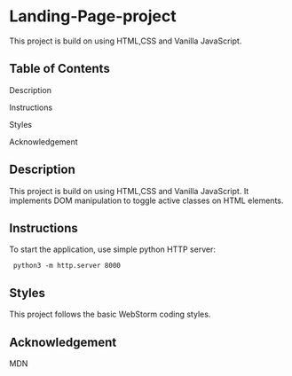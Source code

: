 # Landing-Page-project
This project is build on using HTML,CSS and Vanilla JavaScript.
## Table of Contents
 Description

 Instructions

 Styles

 Acknowledgement

## Description
 This project is build on using HTML,CSS and Vanilla JavaScript. It implements DOM manipulation to toggle active classes on HTML elements.
## Instructions
To start the application, use simple python HTTP server:
 
     python3 -m http.server 8000
## Styles 
This project follows the basic WebStorm coding styles.

## Acknowledgement
 MDN
